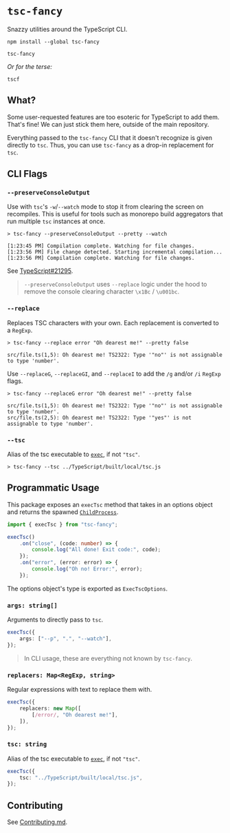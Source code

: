 # `tsc-fancy`

Snazzy utilities around the TypeScript CLI.

```shell
npm install --global tsc-fancy

tsc-fancy
```

_Or for the terse:_

```shell
tscf
```

## What?

Some user-requested features are too esoteric for TypeScript to add them.
That's fine!
We can just stick them here, outside of the main repository.

Everything passed to the `tsc-fancy` CLI that it doesn't recognize is given directly to `tsc`.
Thus, you can use `tsc-fancy` as a drop-in replacement for `tsc`.

## CLI Flags

### `--preserveConsoleOutput`

Use with `tsc`'s `-w`/`--watch` mode to stop it from clearing the screen on recompiles.
This is useful for tools such as monorepo build aggregators that run multiple `tsc` instances at once.

```shell
> tsc-fancy --preserveConsoleOutput --pretty --watch

[1:23:45 PM] Compilation complete. Watching for file changes.
[1:23:56 PM] File change detected. Starting incremental compilation...
[1:23:56 PM] Compilation complete. Watching for file changes.
```

See [TypeScript#21295](https://github.com/Microsoft/TypeScript/issues/21295).

> `--preserveConsoleOutput` uses `--replace` logic under the hood to remove the console clearing character `\x1Bc` / `\u001bc`.

### `--replace`

Replaces TSC characters with your own.
Each replacement is converted to a `RegExp`.

```shell
> tsc-fancy --replace error "Oh dearest me!" --pretty false

src/file.ts(1,5): Oh dearest me! TS2322: Type '"no"' is not assignable to type 'number'.
```

Use `--replaceG`, `--replaceGI`, and `--replaceI` to add the `/g` and/or `/i` `RegExp` flags.

```shell
> tsc-fancy --replaceG error "Oh dearest me!" --pretty false

src/file.ts(1,5): Oh dearest me! TS2322: Type '"no"' is not assignable to type 'number'.
src/file.ts(2,5): Oh dearest me! TS2322: Type '"yes"' is not assignable to type 'number'.
```

### `--tsc`

Alias of the tsc executable to [`exec`](linktonodeexec), if not `"tsc"`.

```shell
> tsc-fancy --tsc ../TypeScript/built/local/tsc.js
```

## Programmatic Usage

This package exposes an `execTsc` method that takes in an options object and returns the spawned [`ChildProcess`](https://nodejs.org/api/child_process.html).

```typescript
import { execTsc } from "tsc-fancy";

execTsc()
    .on("close", (code: number) => {
        console.log("All done! Exit code:", code);
    });
    .on("error", (error: error) => {
        console.log("Oh no! Error:", error);
    });
```

The options object's type is exported as `ExecTscOptions`.

### `args: string[]`

Arguments to directly pass to `tsc`.

```typescript
execTsc({
    args: ["--p", ".", "--watch"],
});
```

> In CLI usage, these are everything not known by `tsc-fancy`.

### `replacers: Map<RegExp, string>`

Regular expressions with text to replace them with.

```typescript
execTsc({
    replacers: new Map([
        [/error/, "Oh dearest me!"],
    ]),
});
```

### `tsc: string`

Alias of the tsc executable to [`exec`](https://nodejs.org/api/child_process.html#child_process_child_process_exec_command_options_callback), if not `"tsc"`.

```typescript
execTsc({
    tsc: "../TypeScript/built/local/tsc.js",
});
```

## Contributing

See [Contributing.md](./CONTRIBUTING.md).
